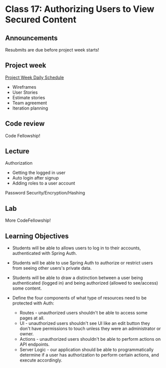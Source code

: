 # Class 17: Authorizing Users to View Secured Content

## Announcements

Resubmits are due before project week starts! 

## Project week

[Project Week Daily Schedule](https://github.com/codefellows/seattle-java-401d3/blob/master/MidtermSchedule.md)

* Wireframes
* User Stories
* Estimate stories
* Team agreement
* Iteration planning

## Code review

Code Fellowship!

## Lecture

Authorization
- Getting the logged in user
- Auto login after signup
- Adding roles to a user account

Password Security/Encryption/Hashing

## Lab

More CodeFellowship!

## Learning Objectives

* Students will be able to allows users to log in to their accounts, authenticated with Spring Auth.
* Students will be able to use Spring Auth to authorize or restrict users from seeing other users's private data.
* Students will be able to draw a distinction between a user being authenticated (logged in) and being authorized (allowed to see/access) some content.

* Define the four components of what type of resources need to be protected with Auth:
  * Routes - unauthorized users shouldn't be able to access some pages at all.
  * UI - unauthorized users shouldn't see UI like an edit button they don't have permissions to touch unless they were an administrator or owner.
  * Actions - unauthorized users shouldn't be able to perform actions on API endpoints.
  * Server Logic - our application should be able to programmatically determine if a user has authorization to perform certain actions, and execute accordingly.
